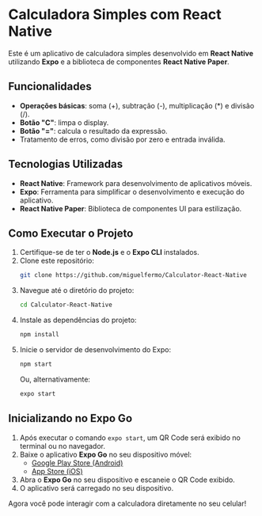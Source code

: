 # Calculadora Simples com React Native

Este é um aplicativo de calculadora simples desenvolvido em **React Native** utilizando **Expo** e a biblioteca de componentes **React Native Paper**.

## Funcionalidades

- **Operações básicas**: soma (+), subtração (-), multiplicação (*) e divisão (/).
- **Botão "C"**: limpa o display.
- **Botão "="**: calcula o resultado da expressão.
- Tratamento de erros, como divisão por zero e entrada inválida.

## Tecnologias Utilizadas

- **React Native**: Framework para desenvolvimento de aplicativos móveis.
- **Expo**: Ferramenta para simplificar o desenvolvimento e execução do aplicativo.
- **React Native Paper**: Biblioteca de componentes UI para estilização.

## Como Executar o Projeto

1. Certifique-se de ter o **Node.js** e o **Expo CLI** instalados.
2. Clone este repositório:
   ```bash
   git clone https://github.com/miguelfermo/Calculator-React-Native
   ```
3. Navegue até o diretório do projeto:
   ```bash
   cd Calculator-React-Native
   ```
4. Instale as dependências do projeto:
   ```bash
   npm install
   ```
5. Inicie o servidor de desenvolvimento do Expo:
   ```bash
   npm start
   ```
   Ou, alternativamente:
   ```bash
   expo start
   ```

## Inicializando no Expo Go

1. Após executar o comando `expo start`, um QR Code será exibido no terminal ou no navegador.
2. Baixe o aplicativo **Expo Go** no seu dispositivo móvel:
   - [Google Play Store (Android)](https://play.google.com/store/apps/details?id=host.exp.exponent)
   - [App Store (iOS)](https://apps.apple.com/app/expo-go/id982107779)
3. Abra o **Expo Go** no seu dispositivo e escaneie o QR Code exibido.
4. O aplicativo será carregado no seu dispositivo.

Agora você pode interagir com a calculadora diretamente no seu celular!
